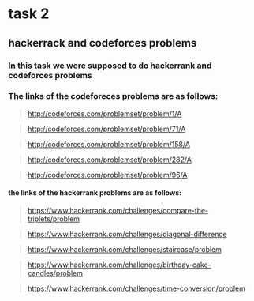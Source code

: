 # task 2

## hackerrack and codeforces problems

### In this task we were supposed to do hackerrank and codeforces problems

### The links of the codeforeces problems are as follows:

> http://codeforces.com/problemset/problem/1/A

> http://codeforces.com/problemset/problem/71/A

> http://codeforces.com/problemset/problem/158/A

> http://codeforces.com/problemset/problem/282/A

> http://codeforces.com/problemset/problem/96/A

#### the links of the hackerrank problems are as follows:

> https://www.hackerrank.com/challenges/compare-the-triplets/problem

> https://www.hackerrank.com/challenges/diagonal-difference

> https://www.hackerrank.com/challenges/staircase/problem

> https://www.hackerrank.com/challenges/birthday-cake-candles/problem

> https://www.hackerrank.com/challenges/time-conversion/problem
